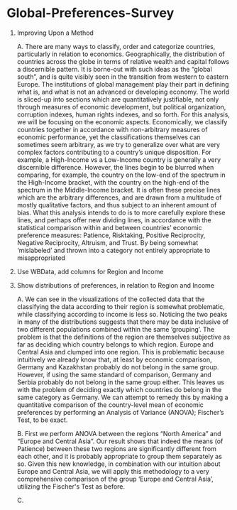 # Global-Preferences-Survey

1. Improving Upon a Method

    A. There are many ways to classify, order and categorize countries, particularly in relation to economics. Geographically, the distribution of countries across the globe in terms of relative wealth and capital follows a discernible pattern. It is borne-out with such ideas as the “global south”, and is quite visibly seen in the transition from western to eastern Europe. The institutions of global management play their part in defining what is, and what is not an advanced or developing economy. The world is sliced-up into sections which are quantitatively justifiable, not only through measures of economic development, but political organization, corruption indexes, human rights indexes, and so forth. For this analysis, we will be focusing on the economic aspects. Economically, we classify countries together in accordance with non-arbitrary measures of economic performance, yet the classifications themselves can sometimes seem arbitrary, as we try to generalize over what are very complex factors contributing to a country’s unique disposition. For example, a High-Income vs a Low-Income country is generally a very discernible difference. However, the lines begin to be blurred when comparing, for example, the country on the low-end of the spectrum in the High-Income bracket, with the country on the high-end of the spectrum in the Middle-Income bracket. It is often these precise lines which are the arbitrary differences, and are drawn from a multitude of mostly qualitative factors, and thus subject to an inherent amount of bias. What this analysis intends to do is to more carefully explore these lines, and perhaps offer new dividing lines, in accordance with the statistical comparison within and between countries’ economic preference measures: Patience, Risktaking, Positive Reciprocity, Negative Reciprocity, Altruism, and Trust. By being somewhat ‘mislabeled’ and thrown into a category not entirely appropriate to misappropriated

2. Use WBData, add columns for Region and Income

3. Show distributions of preferences, in relation to Region and Income

    A. We can see in the visualizations of the collected data that the classifying the data according to their region is somewhat problematic, while classifying according to income is less so. Noticing the two peaks in many of the distributions suggests that there may be data inclusive of two different populations combined within the same ‘grouping’. The problem is that the definitions of the region are themselves subjective as far as deciding which country belongs to which region. Europe and Central Asia and clumped into one region. This is problematic because intuitively we already know that, at least by economic comparison, Germany and Kazakhstan probably do not belong in the same group. However, if using the same standard of comparison, Germany and Serbia probably do not belong in the same group either. This leaves us with the problem of deciding exactly which countries do belong in the same category as Germany. We can attempt to remedy this by making a quantitative comparison of the country-level mean of economic preferences by performing an Analysis of Variance (ANOVA); Fischer’s Test, to be exact. 
    
    B. First we perform ANOVA between the regions “North America” and “Europe and Central Asia”. Our result shows that indeed the means (of Patience) between these two regions are significantly different from each other, and it is probably appropriate to group them separately as so. Given this new knowledge, in combination with our intuition about Europe and Central Asia, we will apply this methodology to a very comprehensive comparison of the group ‘Europe and Central Asia’, utilizing the Fischer's Test as before. 
    
    C. 
